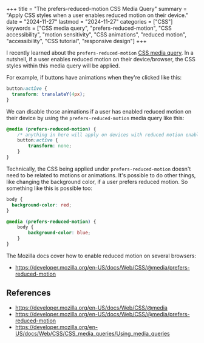 +++
title = "The prefers-reduced-motion CSS Media Query"
summary = "Apply CSS styles when a user enables reduced motion on their device."
date = "2024-11-27"
lastmod = "2024-11-27"
categories = ["CSS"]
keywords = ["CSS media query", "prefers-reduced-motion", "CSS accessibility", "motion sensitivity", "CSS animations", "reduced motion", "accessibility", "CSS tutorial", "responsive design"]
+++

I recently learned about the `prefers-reduced-motion` [CSS media query](https://developer.mozilla.org/en-US/docs/Web/CSS/@media/prefers-reduced-motion). In a nutshell, if a user enables reduced motion on their device/browser, the CSS styles within this media query will be applied.

For example, if buttons have animations when they're clicked like this:

```css
button:active {
  transform: translateY(4px);
}
```

We can disable those animations if a user has enabled reduced motion on their device by using the `prefers-reduced-motion` media query like this:

```css
@media (prefers-reduced-motion) {
    /* anything in here will apply on devices with reduced motion enabled */
    button:active {
        transform: none;
    }
}
```

Technically, the CSS being applied under `prefers-reduced-motion` doesn't need to be related to motions or animations. It's possible to do other things, like changing the background color, if a user prefers reduced motion. So something like this is possible too:

```css
body {
  background-color: red;
}

@media (prefers-reduced-motion) {
    body {
        background-color: blue;
    }
}
```

The Mozilla docs cover how to enable reduced motion on several browsers:
- https://developer.mozilla.org/en-US/docs/Web/CSS/@media/prefers-reduced-motion

## References
- https://developer.mozilla.org/en-US/docs/Web/CSS/@media
- https://developer.mozilla.org/en-US/docs/Web/CSS/@media/prefers-reduced-motion
- https://developer.mozilla.org/en-US/docs/Web/CSS/CSS_media_queries/Using_media_queries
